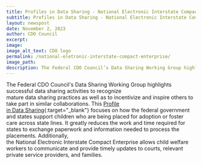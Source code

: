 ```yaml
---
title: Profiles in Data Sharing - National Electronic Interstate Compact Enterprise
subtitle: Profiles in Data Sharing - National Electronic Interstate Compact Enterprise
layout: newspost
date: November 2, 2023
author: CDO Council
excerpt:
image:
image_alt_text: CDO logo
permalink: /national-eletronic-interstate-compact-enterprise/
image_path:  
description: The Federal CDO Council’s Data Sharing Working Group highlights successful data sharing activities to recognize mature data sharing practices as well as to incentivize and inspire others to take part in similar collaborations.
---
```


The Federal CDO Council's Data Sharing Working Group highlights successful data sharing activities to recognize mature data sharing practices as well as to incentivize and inspire others to take part in similar collaborations. This [Profile in Data Sharing](https://resources.data.gov/resources/profile_in_data_sharing_neice/){:target="_blank"} focuses on how the federal government and states support children who are being placed for adoption or foster care across state lines. It greatly reduces the work and time required for states to exchange paperwork and information needed to process the placements. Additionally, the National Electronic Interstate Compact Enterprise allows child welfare workers to communicate and provide timely updates to courts, relevant private service providers, and families.